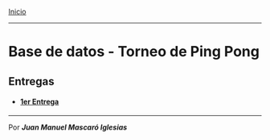 [Inicio](../../README.md)

---
# Base de datos - Torneo de Ping Pong

## Entregas

* #### [1er Entrega](./entrega_1.md)

---

Por **_Juan Manuel Mascaró Iglesias_**

